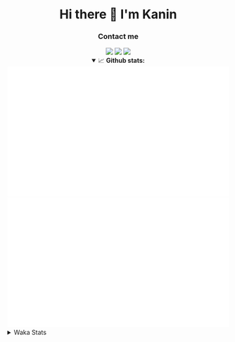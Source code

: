 <div align="center">
 <h1>Hi there 👋 I'm Kanin</h1>
 <h3>Contact me</h3>
 <a href="mailto:im@kanin.dev"><img src="https://img.shields.io/badge/gmail-%23D14836.svg?&style=for-the-badge&logo=gmail&logoColor=white"/></a>
 <a href="https://twitter.com/KaninDev"><img src="https://img.shields.io/badge/twitter-%231DA1F2.svg?&style=for-the-badge&logo=twitter&logoColor=white"/></a>
 <a href="https://www.linkedin.com/in/KaninDev"><img src="https://img.shields.io/badge/linkedin-%230077B5.svg?&style=for-the-badge&logo=linkedin&logoColor=white"/></a>
<details open>
  <summary>📈 <b>Github stats:</b></summary>
  <img src="https://github.com/Kanin/Kanin/blob/master/scripts/GitHubStats/generated/overview.svg"/>
  <img src="https://github.com/Kanin/Kanin/blob/master/scripts/GitHubStats/generated/languages.svg"/>
</details>
</div>

<details>
 <summary>Waka Stats</summary>

<!--START_SECTION:waka-->
![Profile Views](http://img.shields.io/badge/Profile%20Views-62-blue)

![Lines of code](https://img.shields.io/badge/From%20Hello%20World%20I%27ve%20Written-25795%20lines%20of%20code-blue)

**🐱 My Github Data** 

> 🏆 38 Contributions in the Year 2021
 > 
> 📦 15.4 kB Used in Github's Storage 
 > 
> 🚫 Not Opted to Hire
 > 
> 📜 8 Public Repositories 
 > 
> 🔑 4 Private Repositories  
 > 
**I'm an Early 🐤** 

```text
🌞 Morning    81 commits     █████░░░░░░░░░░░░░░░░░░░░   21.26% 
🌆 Daytime    126 commits    ████████░░░░░░░░░░░░░░░░░   33.07% 
🌃 Evening    93 commits     ██████░░░░░░░░░░░░░░░░░░░   24.41% 
🌙 Night      81 commits     █████░░░░░░░░░░░░░░░░░░░░   21.26%

```
📅 **I'm Most Productive on Monday** 

```text
Monday       73 commits     ████░░░░░░░░░░░░░░░░░░░░░   19.16% 
Tuesday      52 commits     ███░░░░░░░░░░░░░░░░░░░░░░   13.65% 
Wednesday    59 commits     ███░░░░░░░░░░░░░░░░░░░░░░   15.49% 
Thursday     40 commits     ██░░░░░░░░░░░░░░░░░░░░░░░   10.5% 
Friday       40 commits     ██░░░░░░░░░░░░░░░░░░░░░░░   10.5% 
Saturday     44 commits     ███░░░░░░░░░░░░░░░░░░░░░░   11.55% 
Sunday       73 commits     ████░░░░░░░░░░░░░░░░░░░░░   19.16%

```


📊 **This Week I Spent My Time On** 

```text
⌚︎ Time Zone: America/New_York

💬 Programming Languages: 
Python                   10 hrs 4 mins       ████████████████████████░   97.74% 
virtualenv               6 mins              ░░░░░░░░░░░░░░░░░░░░░░░░░   1.1% 
Other                    6 mins              ░░░░░░░░░░░░░░░░░░░░░░░░░   1.05% 
SQL                      0 secs              ░░░░░░░░░░░░░░░░░░░░░░░░░   0.11% 
Git Config               0 secs              ░░░░░░░░░░░░░░░░░░░░░░░░░   0.0%

🔥 Editors: 
PyCharm                  10 hrs 18 mins      █████████████████████████   100.0%

🐱‍💻 Projects: 
CGLS                     8 hrs 36 mins       █████████████████████░░░░   83.63% 
TomsBot                  1 hr 9 mins         ██░░░░░░░░░░░░░░░░░░░░░░░   11.17% 
Naila.py                 32 mins             █░░░░░░░░░░░░░░░░░░░░░░░░   5.2%

💻 Operating System: 
Linux                    10 hrs 18 mins      █████████████████████████   100.0%

```

**I Mostly Code in Python** 

```text
Python                   19 repos            ███████████████████░░░░░░   76.0% 
JavaScript               3 repos             ███░░░░░░░░░░░░░░░░░░░░░░   12.0% 
Kotlin                   1 repo              █░░░░░░░░░░░░░░░░░░░░░░░░   4.0% 
HTML                     1 repo              █░░░░░░░░░░░░░░░░░░░░░░░░   4.0% 
Java                     1 repo              █░░░░░░░░░░░░░░░░░░░░░░░░   4.0%

```


**Timeline**

![Chart not found](https://raw.githubusercontent.com/Kanin/Kanin/master/charts/bar_graph.png) 


<!--END_SECTION:waka-->
</details>

